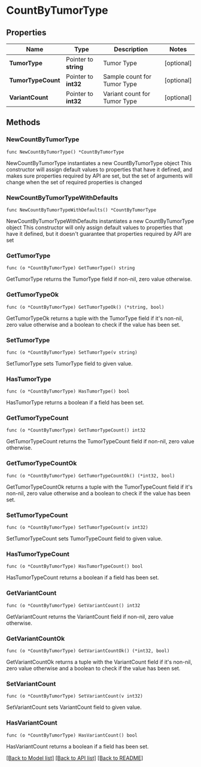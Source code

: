 # CountByTumorType

## Properties

Name | Type | Description | Notes
------------ | ------------- | ------------- | -------------
**TumorType** | Pointer to **string** | Tumor Type | [optional] 
**TumorTypeCount** | Pointer to **int32** | Sample count for Tumor Type | [optional] 
**VariantCount** | Pointer to **int32** | Variant count for Tumor Type | [optional] 

## Methods

### NewCountByTumorType

`func NewCountByTumorType() *CountByTumorType`

NewCountByTumorType instantiates a new CountByTumorType object
This constructor will assign default values to properties that have it defined,
and makes sure properties required by API are set, but the set of arguments
will change when the set of required properties is changed

### NewCountByTumorTypeWithDefaults

`func NewCountByTumorTypeWithDefaults() *CountByTumorType`

NewCountByTumorTypeWithDefaults instantiates a new CountByTumorType object
This constructor will only assign default values to properties that have it defined,
but it doesn't guarantee that properties required by API are set

### GetTumorType

`func (o *CountByTumorType) GetTumorType() string`

GetTumorType returns the TumorType field if non-nil, zero value otherwise.

### GetTumorTypeOk

`func (o *CountByTumorType) GetTumorTypeOk() (*string, bool)`

GetTumorTypeOk returns a tuple with the TumorType field if it's non-nil, zero value otherwise
and a boolean to check if the value has been set.

### SetTumorType

`func (o *CountByTumorType) SetTumorType(v string)`

SetTumorType sets TumorType field to given value.

### HasTumorType

`func (o *CountByTumorType) HasTumorType() bool`

HasTumorType returns a boolean if a field has been set.

### GetTumorTypeCount

`func (o *CountByTumorType) GetTumorTypeCount() int32`

GetTumorTypeCount returns the TumorTypeCount field if non-nil, zero value otherwise.

### GetTumorTypeCountOk

`func (o *CountByTumorType) GetTumorTypeCountOk() (*int32, bool)`

GetTumorTypeCountOk returns a tuple with the TumorTypeCount field if it's non-nil, zero value otherwise
and a boolean to check if the value has been set.

### SetTumorTypeCount

`func (o *CountByTumorType) SetTumorTypeCount(v int32)`

SetTumorTypeCount sets TumorTypeCount field to given value.

### HasTumorTypeCount

`func (o *CountByTumorType) HasTumorTypeCount() bool`

HasTumorTypeCount returns a boolean if a field has been set.

### GetVariantCount

`func (o *CountByTumorType) GetVariantCount() int32`

GetVariantCount returns the VariantCount field if non-nil, zero value otherwise.

### GetVariantCountOk

`func (o *CountByTumorType) GetVariantCountOk() (*int32, bool)`

GetVariantCountOk returns a tuple with the VariantCount field if it's non-nil, zero value otherwise
and a boolean to check if the value has been set.

### SetVariantCount

`func (o *CountByTumorType) SetVariantCount(v int32)`

SetVariantCount sets VariantCount field to given value.

### HasVariantCount

`func (o *CountByTumorType) HasVariantCount() bool`

HasVariantCount returns a boolean if a field has been set.


[[Back to Model list]](../README.md#documentation-for-models) [[Back to API list]](../README.md#documentation-for-api-endpoints) [[Back to README]](../README.md)


